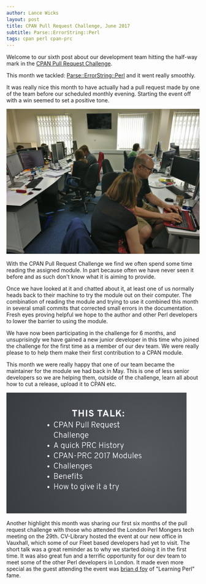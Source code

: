 ```yaml
---
author: Lance Wicks
layout: post
title: CPAN Pull Request Challenge, June 2017
subtitle: Parse::ErrorString::Perl
tags: cpan perl cpan-prc
---
```


Welcome to our sixth post about our development team hitting the half-way mark in the [CPAN Pull Request Challenge](http://cpan-prc.org/).

This month we tackled: [Parse::ErrorString::Perl](https://metacpan.org/pod/Parse::ErrorString::Perl) and it went really smoothly.

It was really nice this month to have actually had a pull request made by one of the team before our scheduled monthly evening. Starting the event off with a win seemed to set a positive tone.

[![CV-Library Team](/images/prc-june-2017.jpg)](/images/prc-june-2017.jpg)


With the CPAN Pull Request Challenge we find we often spend some time reading the assigned module. In part because often we have never seen it before and as such don't know what it is aiming to provide.


Once we have looked at it and chatted about it, at least one of us normally heads back to their machine to try the module out on their computer. The combination of reading the module and trying to use it combined this month in several small commits that corrected small errors in the documentation. Fresh eyes proving helpful we hope to the author and other Perl developers to lower the barrier to using the module.


We have now been participating in the challenge for 6 months, and unsuprisingly we have gained a new junior developer in this time who joined the challenge for the first time as a member of our dev team. We were really please to to help them make their first contribution to a CPAN module.


This month we were really happy that one of our team became the maintainer for the module we had back in May. This is one of less senior developers so we are helping them, outside of the challenge, learn all about how to cut a release, upload it to CPAN etc.

[![PRC_talk_slide](/images/london_pm_cpan-prc_by_Lance_Wicks.png)](/images/london_pm_cpan-prc_by_Lance_Wicks.png)

Another highlight this month was sharing our first six months of the pull request challenge with those who attended the London Perl Mongers tech meeting on the 29th. CV-Library hosted the event at our new office in Vauxhall, which some of our Fleet based developers had yet to visit. The short talk was a great reminder as to why we started doing it in the first time. It was also great fun and a terrific opportunity for our dev team to meet some of the other Perl developers in London.  It made even more special as the guest attending the event was [brian d foy](http://www252.pair.com/comdog/) of "Learning Perl" fame.
